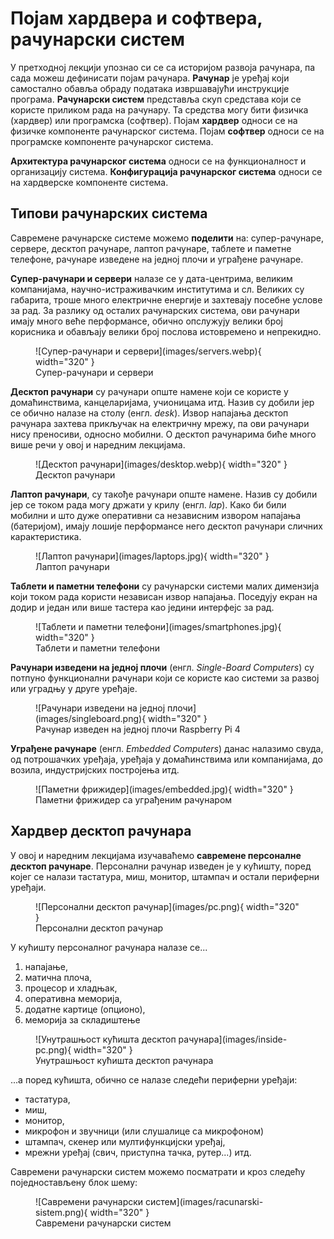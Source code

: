 # Појам хардвера и софтвера, рачунарски систем

У претходној лекцији упознао си се са историјом развоја рачунара, па сада можеш
дефинисати појам рачунара. **Рачунар** је уређај који самостално обавља обраду
података извршавајући инструкције програма. **Рачунарски систем** представља
скуп средстава који се користе приликом рада на рачунару. Та средства могу бити
физичка (хардвер) или програмска (софтвер). Појам **хардвер** односи се на
физичке компоненте рачунарског система. Појам **софтвер** односи се на
програмске компоненте рачунарског система.

**Архитектура рачунарског система** односи се на функционалност и организацију
система. **Конфигурација рачунарског система** односи се на хардверске
компоненте система.

## Типови рачунарских система

Савремене рачунарске системе можемо **поделити** на: супер-рачунаре, сервере,
десктоп рачунаре, лаптоп рачунаре, таблете и паметне телефоне, рачунаре
изведене на једној плочи и уграђене рачунаре.

**Супер-рачунари и сервери** налазе се у дата-центрима, великим компанијама,
научно-истраживачким институтима и сл. Великих су габарита, троше много
електричне енергије и захтевају посебне услове за рад. За разлику од осталих
рачунарских система, ови рачунари имају много веће перформансе, обично
опслужују велики број корисника и обављају велики број послова истовремено и
непрекидно.

<figure markdown>
  ![Супер-рачунари и сервери](images/servers.webp){ width="320" }
  <figcaption>Супер-рачунари и сервери</figcaption>
</figure>

**Десктоп рачунари** су рачунари опште намене који се користе у домаћинствима,
канцеларијама, учионицама итд. Назив су добили јер се обично налазе на столу
(енгл. *desk*). Извор напајања десктоп рачунара захтева прикључак на електричну
мрежу, па ови рачунари нису преносиви, односно мобилни. О десктоп рачунарима
биће много више речи у овој и наредним лекцијама.

<figure markdown>
  ![Десктоп рачунари](images/desktop.webp){ width="320" }
  <figcaption>Десктоп рачунари</figcaption>
</figure>

**Лаптоп рачунари**, су такође рачунари опште намене. Назив су добили јер се
током рада могу држати у крилу (енгл. *lap*). Како би били мобилни и што дуже
оперативни са независним извором напајања (батеријом), имају лошије перформансе
него десктоп рачунари сличних карактеристика.

<figure markdown>
  ![Лаптоп рачунари](images/laptops.jpg){ width="320" }
  <figcaption>Лаптоп рачунари</figcaption>
</figure>

**Таблети и паметни телефони** су рачунарски системи малих димензија који током
рада користи независан извор напајања. Поседују екран на додир и један или више
тастера као једини интерфејс за рад.

<figure markdown>
  ![Таблети и паметни телефони](images/smartphones.jpg){ width="320" }
  <figcaption>Таблети и паметни телефони</figcaption>
</figure>

**Рачунари изведени на једној плочи** (енгл. *Single-Board Computers*) су
потпуно функционални рачунари који се користе као системи за развој или
уградњу у друге уређаје.

<figure markdown>
  ![Рачунари изведени на једној плочи](images/singleboard.png){ width="320" }
  <figcaption>Рачунар изведен на једној плочи Raspberry Pi 4</figcaption>
</figure>

**Уграђене рачунаре** (енгл. *Embedded Computers*) данас налазимо свуда, од
потрошачких уређаја, уређаја у домаћинствима или компанијама, до возила,
индустријских постројења итд.

<figure markdown>
  ![Паметни фрижидер](images/embedded.jpg){ width="320" }
  <figcaption>Паметни фрижидер са уграђеним рачунаром</figcaption>
</figure>

## Хардвер десктоп рачунара

У овој и наредним лекцијама изучаваћемо **савремене персоналне десктоп
рачунаре**. Персонални рачунар изведен је у кућишту, поред којег се налази
тастатура, миш, монитор, штампач и остали периферни уређаји.

<figure markdown>
  ![Персонални десктоп рачунар](images/pc.png){ width="320" }
  <figcaption>Персонални десктоп рачунар</figcaption>
</figure>

У кућишту персоналног рачунара налазе се...

1. напајање,
2. матична плоча,
3. процесор и хладњак,
4. оперативна меморија,
5. додатне картице (опционо),
6. меморија за складиштење

<figure markdown>
  ![Унутрашњост кућишта десктоп рачунара](images/inside-pc.png){ width="320" }
  <figcaption>Унутрашњост кућишта десктоп рачунара</figcaption>
</figure>

...а поред кућишта, обично се налазе следећи периферни уређаји:

- тастатура,
- миш,
- монитор,
- микрофон и звучници (или слушалице са микрофоном)
- штампач, скенер или мултифункцијски уређај,
- мрежни уређај (свич, приступна тачка, рутер...) итд.

Савремени рачунарски систем можемо посматрати и кроз следећу поједностављену
блок шему:

<figure markdown>
  ![Савремени рачунарски систем](images/racunarski-sistem.png){ width="320" }
  <figcaption>Савремени рачунарски систем</figcaption>
</figure>
